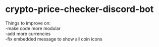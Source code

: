 # crypto-price-checker-discord-bot

Things to improve on: \
-make code more modular \
-add more currencies \
-fix embedded message to show all coin icons

